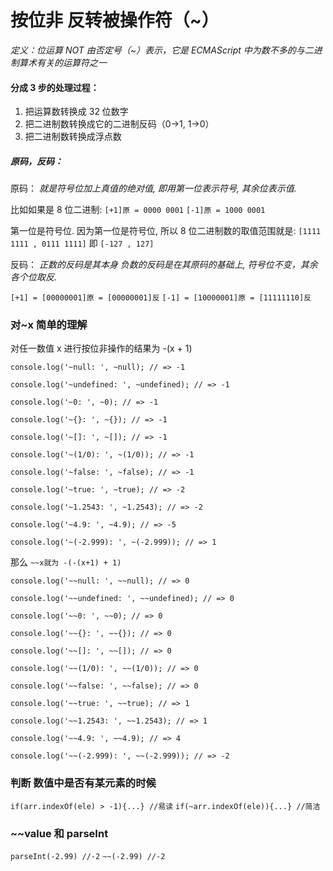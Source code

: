 # 按位非 反转被操作符（~）

_定义：位运算 NOT 由否定号（~）表示，它是 ECMAScript 中为数不多的与二进制算术有关的运算符之一_

#### 分成 3 步的处理过程：

1. 把运算数转换成 32 位数字
2. 把二进制数转换成它的二进制反码（0->1, 1->0）
3. 把二进制数转换成浮点数

##### 原码，反码：

原码：
_就是符号位加上真值的绝对值, 即用第一位表示符号, 其余位表示值._

比如如果是 8 位二进制:
`[+1]原 = 0000 0001`
`[-1]原 = 1000 0001`

第一位是符号位. 因为第一位是符号位, 所以 8 位二进制数的取值范围就是:
`[1111 1111 , 0111 1111]`
即
`[-127 , 127]`

反码：
_正数的反码是其本身
负数的反码是在其原码的基础上, 符号位不变，其余各个位取反._

`[+1] = [00000001]原 = [00000001]反`
`[-1] = [10000001]原 = [11111110]反`

### 对~x 简单的理解

对任一数值 x 进行按位非操作的结果为 -(x + 1)

`console.log('~null: ', ~null); // => -1`

`console.log('~undefined: ', ~undefined); // => -1`

`console.log('~0: ', ~0); // => -1`

`console.log('~{}: ', ~{}); // => -1`

`console.log('~[]: ', ~[]); // => -1`

`console.log('~(1/0): ', ~(1/0)); // => -1`

`console.log('~false: ', ~false); // => -1`

`console.log('~true: ', ~true); // => -2`

`console.log('~1.2543: ', ~1.2543); // => -2`

`console.log('~4.9: ', ~4.9); // => -5`

`console.log('~(-2.999): ', ~(-2.999)); // => 1`

那么 `~~x就为 -(-(x+1) + 1)`

`console.log('~~null: ', ~~null); // => 0`

`console.log('~~undefined: ', ~~undefined); // => 0`

`console.log('~~0: ', ~~0); // => 0`

`console.log('~~{}: ', ~~{}); // => 0`

`console.log('~~[]: ', ~~[]); // => 0`

`console.log('~~(1/0): ', ~~(1/0)); // => 0`

`console.log('~~false: ', ~~false); // => 0`

`console.log('~~true: ', ~~true); // => 1`

`console.log('~~1.2543: ', ~~1.2543); // => 1`

`console.log('~~4.9: ', ~~4.9); // => 4`

`console.log('~~(-2.999): ', ~~(-2.999)); // => -2`

### 判断 数值中是否有某元素的时候

`if(arr.indexOf(ele) > -1){...} //易读`
`if(~arr.indexOf(ele)){...} //简洁`

### \~~value 和 parseInt

`parseInt(-2.99) //-2`
`~~(-2.99) //-2`
